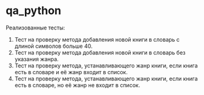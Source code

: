 # qa_python
Реализованные тесты:
1. Тест на проверку метода добавления новой книги в словарь с длиной символов больше 40.
2. Тест на проверку метода добавления новой книги в словарь без указания жанра.
3. Тест на проверку метода, устанавливающего жанр книги, если книга есть в словаре и её жанр входит в список.
4. Тест на проверку метода, устанавливающего жанр книги, если книга есть в словаре, но её жанр не входит в список.